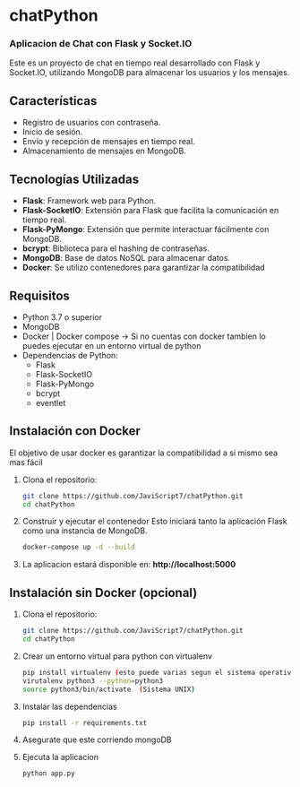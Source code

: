 # chatPython
### Aplicacion de Chat con Flask y Socket.IO

Este es un proyecto de chat en tiempo real desarrollado con Flask y Socket.IO, utilizando MongoDB para almacenar los usuarios y los mensajes.

## Características

- Registro de usuarios con contraseña.
- Inicio de sesión.
- Envío y recepción de mensajes en tiempo real.
- Almacenamiento de mensajes en MongoDB.

## Tecnologías Utilizadas

- **Flask**: Framework web para Python.
- **Flask-SocketIO**: Extensión para Flask que facilita la comunicación en tiempo real.
- **Flask-PyMongo**: Extensión que permite interactuar fácilmente con MongoDB.
- **bcrypt**: Biblioteca para el hashing de contraseñas.
- **MongoDB**: Base de datos NoSQL para almacenar datos.
- **Docker**: Se utilizo contenedores para garantizar la compatibilidad

## Requisitos

- Python 3.7 o superior
- MongoDB
- Docker | Docker compose -> Si no cuentas con docker tambien lo puedes ejecutar en un entorno virtual de python
- Dependencias de Python:
  - Flask
  - Flask-SocketIO
  - Flask-PyMongo
  - bcrypt
  - eventlet
## Instalación con Docker
El objetivo de usar docker es garantizar la compatibilidad a si mismo sea mas fácil

1. Clona el repositorio:

   ```bash
   git clone https://github.com/JaviScript7/chatPython.git
   cd chatPython
2. Construir y ejecutar el contenedor
   Esto iniciará tanto la aplicación Flask como una instancia de MongoDB.
    ```bash
    docker-compose up -d --build


3. La aplicacion estará disponible en: **http://localhost:5000**

## Instalación sin Docker (opcional)

1. Clona el repositorio:

   ```bash
   git clone https://github.com/JaviScript7/chatPython.git
   cd chatPython

2. Crear un entorno virtual para python con virtualenv
    ```bash
    pip install virtualenv (esto puede varias segun el sistema operativo)
    virutalenv python3 --python=python3
    source python3/bin/activate  (Sistema UNIX)
    
3. Instalar las dependencias
    ```bash
    pip install -r requirements.txt

4. Asegurate que este corriendo mongoDB

5. Ejecuta la aplicacion
    ```bash
    python app.py




